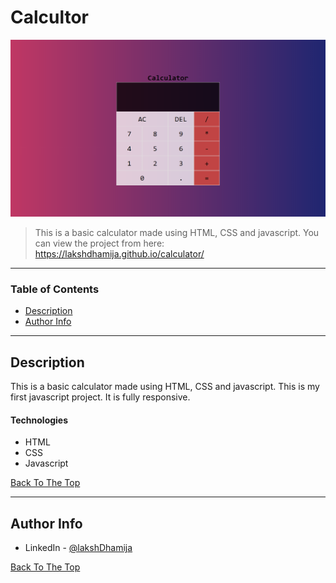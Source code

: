 # Calcultor

![Project Image](./readme_image.png)

> This is a basic calculator made using HTML, CSS and javascript.
> You can view the project from here: https://lakshdhamija.github.io/calculator/

---

### Table of Contents

- [Description](#description)
- [Author Info](#author-info)

---

## Description

This is a basic calculator made using HTML, CSS and javascript. This is my first javascript project. It is fully responsive.

#### Technologies

- HTML
- CSS
- Javascript

[Back To The Top](#read-me-template)

---

## Author Info

- LinkedIn - [@lakshDhamija](https://linkedin.com/in/laksh-dhamija)

[Back To The Top](#read-me-template)
